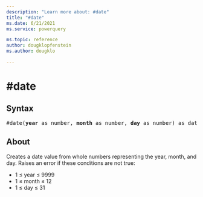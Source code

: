 ```yaml
---
description: "Learn more about: #date"
title: "#date"
ms.date: 6/21/2021
ms.service: powerquery

ms.topic: reference
author: dougklopfenstein
ms.author: dougklo

---
```

# #date

## Syntax

<pre>
#date(<b>year</b> as number, <b>month</b> as number, <b>day</b> as number) as date
</pre>

## About

Creates a date value from whole numbers representing the year, month, and day. Raises an error if these conditions are not true:

* 1 ≤ year ≤ 9999
* 1 ≤ month ≤ 12
* 1 ≤ day ≤ 31
